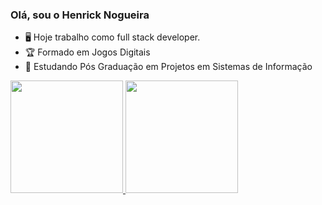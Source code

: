 ### Olá, sou o Henrick Nogueira

- 🖥️ Hoje trabalho como full stack developer.
- 🏆 Formado em Jogos Digitais
- 🥇 Estudando Pós Graduação em Projetos em Sistemas de Informação

<div>
  <a href="https://github.com/soapmactavish23">
  <img height="180em" src="https://github-readme-stats.vercel.app/api?username=soapmactavish23&show_icons=true&theme=dark&include_all_commits=true&count_private=true"/>
  <img height="180em" src="https://github-readme-stats.vercel.app/api/top-langs/?username=soapmactavish23&layout=compact&langs_count=7&theme=dark"/>
</div>


<!--
**soapmactavish23/soapmactavish23** is a ✨ _special_ ✨ repository because its `README.md` (this file) appears on your GitHub profile.
Here are some ideas to get you started:

- 🔭 I’m currently working on ...
- 🌱 I’m currently learning ...
- 👯 I’m looking to collaborate on ...
- 🤔 I’m looking for help with ...
- 💬 Ask me about ...
- 📫 How to reach me: ...
- 😄 Pronouns: ...
- ⚡ Fun fact: ...
-->
